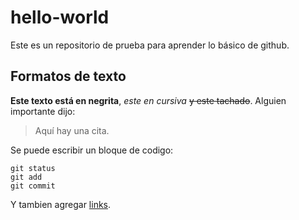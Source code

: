 # hello-world

Este es un repositorio de prueba para aprender lo básico de github.

## Formatos de texto

**Este texto está en negrita**, *este en cursiva* ~~y este tachado~~.
Alguien importante dijo:
>Aquí hay una cita.

Se puede escribir un bloque de codigo:
```
git status
git add
git commit
```
Y tambien agregar [links](www.google.cl).
